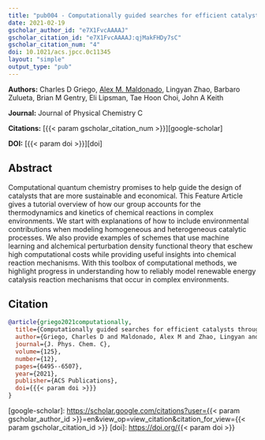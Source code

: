 ```yaml
---
title: "pub004 - Computationally guided searches for efficient catalysts through chemical/materials space: Progress and outlook"
date: 2021-02-19
gscholar_author_id: "e7X1FvcAAAAJ"
gscholar_citation_id: "e7X1FvcAAAAJ:qjMakFHDy7sC"
gscholar_citation_num: "4"
doi: 10.1021/acs.jpcc.0c11345
layout: "simple"
output_type: "pub"
---
```


**Authors:** Charles D Griego, <u>Alex M. Maldonado</u>, Lingyan Zhao, Barbaro Zulueta, Brian M Gentry, Eli Lipsman, Tae Hoon Choi, John A Keith

**Journal:** Journal of Physical Chemistry C

**Citations:** [{{< param gscholar_citation_num >}}][google-scholar]

**DOI:** [{{< param doi >}}][doi]

## Abstract

Computational quantum chemistry promises to help guide the design of catalysts that are more sustainable and economical.
This Feature Article gives a tutorial overview of how our group accounts for the thermodynamics and kinetics of chemical reactions in complex environments.
We start with explanations of how to include environmental contributions when modeling homogeneous and heterogeneous catalytic processes.
We also provide examples of schemes that use machine learning and alchemical perturbation density functional theory that eschew high computational costs while providing useful insights into chemical reaction mechanisms.
With this toolbox of computational methods, we highlight progress in understanding how to reliably model renewable energy catalysis reaction mechanisms that occur in complex environments.

## Citation

```bibtex
@article{griego2021computationally,
  title={Computationally guided searches for efficient catalysts through chemical/materials space: Progress and outlook},
  author={Griego, Charles D and Maldonado, Alex M and Zhao, Lingyan and Zulueta, Barbaro and Gentry, Brian M and Lipsman, Eli and Choi, Tae Hoon and Keith, John A},
  journal={J. Phys. Chem. C},
  volume={125},
  number={12},
  pages={6495--6507},
  year={2021},
  publisher={ACS Publications},
  doi={{{< param doi >}}}
}
```

<!-- LINKS -->

[google-scholar]: https://scholar.google.com/citations?user={{< param gscholar_author_id >}}=en&view_op=view_citation&citation_for_view={{< param gscholar_citation_id >}}
[doi]: https://doi.org/{{< param doi >}}
